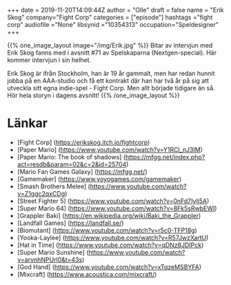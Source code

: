 +++
date = 2019-11-20T14:09:44Z
author = "Olle"
draft = false
name = "Erik Skog"
company="Fight Corp"
categories = ["episode"]
hashtags ="fight corp"
audiofile ="None"
libsynid ="10354313"
occupation="Speldesigner"
+++ 

{{% one_image_layout image="/img/Erik.jpg" %}}
Bitar av intervjun med Erik Skog fanns med i avsnitt #71 av Spelskaparna (Nextgen-special). Här kommer intervjun i sin helhet.

Erik Skog är ifrån Stockholm, han är 19 år gammalt, men har redan hunnit jobba på en AAA-studio och få ett kontrakt där han har två år på sig att utveckla sitt egna indie-spel - Fight Corp. Men allt började tidigare än så. Hör hela storyn i dagens avsnitt!
{{% /one_image_layout %}}

# Länkar
* [Fight Corp] (https://erikskog.itch.io/fightcorp)
* [Paper Mario] (https://www.youtube.com/watch?v=Y1RCl_nJ3IM)
* [Paper Mario: The book of shadows] (https://mfgg.net/index.php?act=resdb&param=02&c=2&id=25704) 
* [Mario Fan Games Galaxy] (https://mfgg.net/) 
* [Gamemaker] (https://www.yoyogames.com/gamemaker)
* [Smash Brothers Melee] (https://www.youtube.com/watch?v=Z1ggc2qxCDg)
* [Street Fighter 5] (https://www.youtube.com/watch?v=0nFd7Iylj5A)
* [Super Mario 64] (https://www.youtube.com/watch?v=8Fk5sRwbEWI)
* [Grappler Baki] (https://en.wikipedia.org/wiki/Baki_the_Grappler)
* [Landfall Games] (https://landfall.se/)
* [Biomutant] (https://www.youtube.com/watch?v=r5c0-TFP18g)
* [Yooka-Laylee] (https://www.youtube.com/watch?v=R57JwzXartU)
* [Hat in Time] (https://www.youtube.com/watch?v=qDNz8JDIPck)
* [Super Mario Sunshine] (https://www.youtube.com/watch?v=arvnhNPUrl0&t=43s)
* [God Hand] (https://www.youtube.com/watch?v=xTqzeMSBYFA)
* [Mixcraft] (https://www.acoustica.com/mixcraft/)


